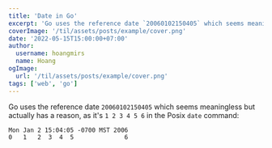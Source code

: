 ```yaml
---
title: 'Date in Go'
excerpt: 'Go uses the reference date `20060102150405` which seems meaningless but actually has a reason'
coverImage: '/til/assets/posts/example/cover.png'
date: '2022-05-15T15:00:00+07:00'
author:
  username: hoangmirs
  name: Hoang
ogImage:
  url: '/til/assets/posts/example/cover.png'
tags: ['web', 'go']
---
```


Go uses the reference date `20060102150405` which seems meaningless but actually has a reason, as it's `1 2 3 4 5 6` in the Posix `date` command:

```
Mon Jan 2 15:04:05 -0700 MST 2006
0   1   2  3  4  5              6
```

